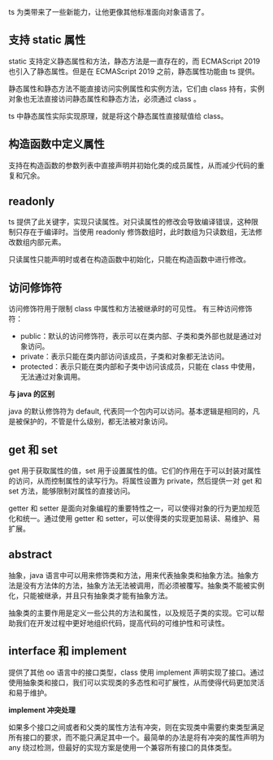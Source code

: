 ts 为类带来了一些新能力，让他更像其他标准面向对象语言了。

## 支持 static 属性

static 支持定义静态属性和方法，静态方法是一直存在的，而 ECMAScript 2019 也引入了静态属性。但是在 ECMAScript 2019 之前，静态属性功能由 ts 提供。

静态属性和静态方法不能直接访问实例属性和实例方法，它们由 class 持有，实例对象也无法直接访问静态属性和静态方法，必须通过 class 。

ts 中静态属性实际实现原理，就是将这个静态属性直接赋值给 class。

## 构造函数中定义属性

支持在构造函数的参数列表中直接声明并初始化类的成员属性，从而减少代码的重复和冗余。

## readonly

ts 提供了此关键字，实现只读属性。对只读属性的修改会导致编译错误，这种限制只存在于编译时。当使用 readonly 修饰数组时，此时数组为只读数组，无法修改数组内部元素。

只读属性只能声明时或者在构造函数中初始化，只能在构造函数中进行修改。

## 访问修饰符

访问修饰符用于限制 class 中属性和方法被继承时的可见性。
有三种访问修饰符：

- public：默认的访问修饰符，表示可以在类内部、子类和类外部也就是通过对象访问。
- private：表示只能在类内部访问该成员，子类和对象都无法访问。
- protected：表示只能在类内部和子类中访问该成员，只能在 class 中使用，无法通过对象调用。

**与 java 的区别**

java 的默认修饰符为 default, 代表同一个包内可以访问。基本逻辑是相同的，凡是被保护的，不管是什么级别，都无法被对象访问。

## get 和 set

get 用于获取属性的值，set 用于设置属性的值。它们的作用在于可以封装对属性的访问，从而控制属性的读写行为。将属性设置为 private，然后提供一对 get 和 set 方法，能够限制对属性的直接访问。

getter 和 setter 是面向对象编程的重要特性之一，可以使得对象的行为更加规范化和统一。通过使用 getter 和 setter，可以使得类的实现更加易读、易维护、易扩展。

## abstract

抽象，java 语言中可以用来修饰类和方法，用来代表抽象类和抽象方法。抽象方法是没有方法体的方法，抽象方法无法被调用，而必须被覆写。抽象类不能被实例化，只能被继承，并且只有抽象类才能有抽象方法。

抽象类的主要作用是定义一些公共的方法和属性，以及规范子类的实现。它可以帮助我们在开发过程中更好地组织代码，提高代码的可维护性和可读性。

## interface 和 implement

提供了其他 oo 语言中的接口类型，class 使用 implement 声明实现了接口。通过使用抽象类和接口，我们可以实现类的多态性和可扩展性，从而使得代码更加灵活和易于维护。

**implement 冲突处理**

如果多个接口之间或者和父类的属性方法有冲突，则在实现类中需要约束类型满足所有接口的要求，而不能只满足其中一个。最简单的办法是将有冲突的属性声明为 any 绕过检测，但最好的实现方案是使用一个兼容所有接口的具体类型。
